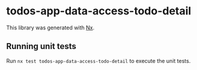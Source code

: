 # todos-app-data-access-todo-detail

This library was generated with [Nx](https://nx.dev).

## Running unit tests

Run `nx test todos-app-data-access-todo-detail` to execute the unit tests.
